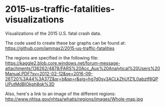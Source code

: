 # 2015-us-traffic-fatalities-visualizations
Visualizations of the 2015 U.S. fatal crash data.

The code used to create these bar graphs can be found at: https://github.com/iammax2/2015-us-traffic-fatalities

The regions are specified in the following file: https://kaggle2.blob.core.windows.net/forum-message-attachments/136262/4878/FARS%20Acc_Aux%20Analytical%20Users%20Manual.PDF?sv=2012-02-12&se=2016-09-26T20%3A44%3A37Z&sr=b&sp=r&sig=hg7d0sv3ACLkZhUfZ1L0abztf8QPUPutMdBIOkph8qk%3D

Also, here's a link to an image of the different regions: http://www.nhtsa.gov/nhtsa/whatis/regions/images/Whole-map.jpg
